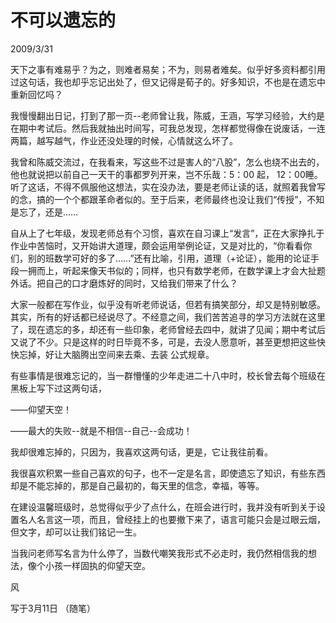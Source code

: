 # 不可以遗忘的
2009/3/31

天下之事有难易乎？为之，则难者易矣；不为，则易者难矣。似乎好多资料都引用过这句话，我也却乎忘记出处了，但又记得是荀子的。好多知识，不也是在遗忘中重新回忆吗？

我慢慢翻出日记，打到了那一页--老师曾让我，陈威，王涵，写学习经验，大约是在期中考试后。然后我就抽出时间写，可我总发现，怎样都觉得像在说废话，一连两篇，越写越气，作业还没处理的时候，心情就这么坏了。

我曾和陈威交流过，在我看来，写这些不过是害人的“八股”，怎么也绕不出去的，他也就说把以前自己一天干的事都罗列开来，岂不乐哉：5：00 起， 12：00睡。听了这话，不得不佩服他这想法，实在没办法，要是老师让读的话，就照着我曾写的念，搞的一个个都跟革命者似的。至于后来，老师最终也没让我们“传授”，不知是忘了，还是……

自从上了七年级，发现老师总有个习惯，喜欢在自习课上“发言”，正在大家挣扎于作业中苦恼时，又开始讲大道理，颇会运用举例论证，又是对比的，“你看看你们，别的班数学可好的多了……”还有比喻，引用，道理（+论证），能用的论证手段一拥而上，听起来像天书似的；同样，也只有数学老师，在数学课上才会大扯题外话。把自己的口才磨炼好的同时，又给我们带来了什么？

大家一般都在写作业，似乎没有听老师说话，但若有搞笑部分，却又是特别敏感。其实，所有的好话都已经说尽了。不经意之间，我们苦苦追寻的学习方法就在这里了，现在遗忘的多，却还有一些印象，老师曾经去四中，就讲了见闻；期中考试后又说了不少。只是这样的时日毕竟不多，可是，去没人愿意听，甚至更想把这些快快忘掉，好让大脑腾出空间来去乘、去装 公式规章。

有些事情是很难忘记的，当一群懵懂的少年走进二十八中时，校长曾去每个班级在黑板上写下过这两句话，

——仰望天空！

——最大的失败--就是不相信--自己--会成功！

我却很难忘掉的，只因为，我喜欢这两句话，更是，它让我往前看。

我很喜欢积累一些自己喜欢的句子，也不一定是名言，即使遗忘了知识，有些东西却是不能忘掉的，那是自己最初的，每天里的信念，幸福，等等。

在建设温馨班级时，总觉得似乎少了点什么，在班会进行时，我并没有听到关于设置名人名言这一项，而且，曾经挂上的也要撤下来了，语言可能只会是过眼云烟，但文字，却可以让我们铭记一生。

当我问老师写名言为什么停了，当数代嘲笑我形式不必走时，我仍然相信我的想法，像个小孩一样固执的仰望天空。

风

写于3月11日 （随笔）
